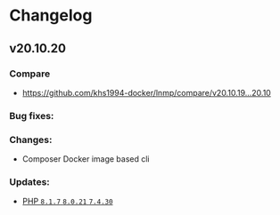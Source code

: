 # Changelog

## v20.10.20

### Compare

* https://github.com/khs1994-docker/lnmp/compare/v20.10.19...20.10

### Bug fixes:

### Changes:

* Composer Docker image based cli

### Updates:

* [PHP `8.1.7` `8.0.21` `7.4.30`](https://www.php.net/ChangeLog-8.php#8.1.7)
